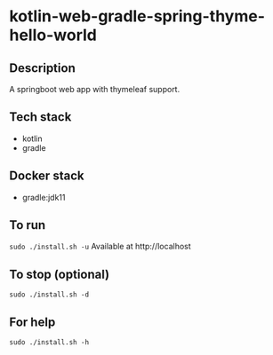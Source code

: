 # kotlin-web-gradle-spring-thyme-hello-world

## Description
A springboot web app with thymeleaf support.

## Tech stack
- kotlin
- gradle

## Docker stack
- gradle:jdk11

## To run
`sudo ./install.sh -u`
Available at http://localhost

## To stop (optional)
`sudo ./install.sh -d`

## For help
`sudo ./install.sh -h`
